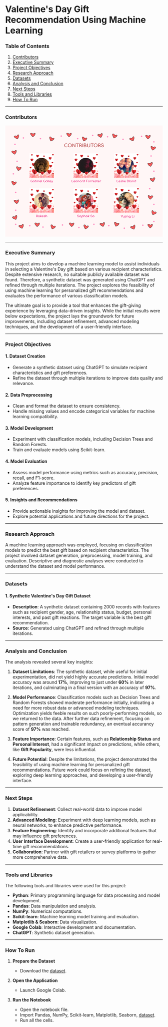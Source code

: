 # Valentine's Day Gift Recommendation Using Machine Learning

### Table of Contents

1. [Contributors](#contributors)
2. [Executive Summary](#executive-summary)
3. [Project Objectives](#project-objectives)
4. [Research Approach](#research-approach)
5. [Datasets](#datasets)
6. [Analysis and Conclusion](#analysis-and-conclusion)
7. [Next Steps](#next-steps)
8. [Tools and Libraries](#tools-and-libraries)
9. [How To Run](#how-to-run)

---



### Contributors
![Contributors' photos](backup/team-picture.pptx.png)

---

### Executive Summary

This project aims to develop a machine learning model to assist individuals in selecting a Valentine's Day gift based on various recipient characteristics. Despite extensive research, no suitable publicly available dataset was found. Therefore, a synthetic dataset was generated using ChatGPT and refined through multiple iterations. The project explores the feasibility of using machine learning for personalized gift recommendations and evaluates the performance of various classification models.

The ultimate goal is to provide a tool that enhances the gift-giving experience by leveraging data-driven insights. While the initial results were below expectations, the project lays the groundwork for future improvements, including dataset refinement, advanced modeling techniques, and the development of a user-friendly interface.


---

### Project Objectives

#### 1. **Dataset Creation**
   - Generate a synthetic dataset using ChatGPT to simulate recipient characteristics and gift preferences.
   - Refine the dataset through multiple iterations to improve data quality and relevance.

#### 2. **Data Preprocessing**
   - Clean and format the dataset to ensure consistency.
   - Handle missing values and encode categorical variables for machine learning compatibility.

#### 3. **Model Development**
   - Experiment with classification models, including Decision Trees and Random Forests.
   - Train and evaluate models using Scikit-learn.

#### 4. **Model Evaluation**
   - Assess model performance using metrics such as accuracy, precision, recall, and F1-score.
   - Analyze feature importance to identify key predictors of gift preferences.

#### 5. **Insights and Recommendations**
   - Provide actionable insights for improving the model and dataset.
   - Explore potential applications and future directions for the project.

---

### Research Approach

A machine learning approach was employed, focusing on classification models to predict the best gift based on recipient characteristics. The project involved dataset generation, preprocessing, model training, and evaluation. Descriptive and diagnostic analyses were conducted to understand the dataset and model performance.

---

### Datasets

#### 1. **Synthetic Valentine's Day Gift Dataset**
   - **Description**: A synthetic dataset containing 2000 records with features such as recipient gender, age, relationship status, budget, personal interests, and past gift reactions. The target variable is the best gift recommendation.
   - **Source**: Generated using ChatGPT and refined through multiple iterations.

---

### Analysis and Conclusion

The analysis revealed several key insights:

1. **Dataset Limitations**: The synthetic dataset, while useful for initial experimentation, did not yield highly accurate predictions. Initial model accuracy was around **17%**, improving to just under **60%** in later iterations, and culminating in a final version with an accuracy of **97%**.
   
2. **Model Performance**: Classification models such as Decision Trees and Random Forests showed moderate performance initially, indicating a need for more robust data or advanced modeling techniques. Optimization yields feeble results on such poorly-performing models, so we returned to the data. After further data refinement, focusing on pattern generation and trainable redundancy, an eventual accurancy score of **97%** was reached. 

3. **Feature Importance**: Certain features, such as **Relationship Status** and **Personal Interest**, had a significant impact on predictions, while others, like **Gift Popularity**, were less influential.

4. **Future Potential**: Despite the limitations, the project demonstrated the feasibility of using machine learning for personalized gift recommendations. Future work could focus on refining the dataset, exploring deep learning approaches, and developing a user-friendly interface.

---

### Next Steps

1. **Dataset Refinement**: Collect real-world data to improve model applicability.
2. **Advanced Modeling**: Experiment with deep learning models, such as neural networks, to enhance predictive performance.
3. **Feature Engineering**: Identify and incorporate additional features that may influence gift preferences.
4. **User Interface Development**: Create a user-friendly application for real-time gift recommendations.
5. **Collaboration**: Partner with gift retailers or survey platforms to gather more comprehensive data.

---

### Tools and Libraries

The following tools and libraries were used for this project:

- **Python**: Primary programming language for data processing and model development.
- **Pandas**: Data manipulation and analysis.
- **NumPy**: Numerical computations.
- **Scikit-learn**: Machine learning model training and evaluation.
- **Matplotlib & Seaborn**: Data visualization.
- **Google Colab**: Interactive development and documentation.
- **ChatGPT**: Synthetic dataset generation.

---

### How To Run

1. **Prepare the Dataset**  
   - Download the [dataset](data/valentine_gift.csv).
      
2. **Open the Application**  
   - Launch Google Colab.

3. **Run the Notebook**  
   - Open the notebook file.
   - Import Pandas, NumPy, Scikit-learn, Matplotlib, Seaborn, [dataset](data/valentine_gift.csv). 
   - Run all the cells. 

 
